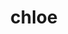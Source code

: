 ---
title: chloe
redirect_to: https://docs.google.com/document/d/1YMhIedjsT5dEq2vUgx-IlE_ZtT6IHIwuClEhCCdtqjs/edit
redirect_from: 
  - /chloesphilopaper
  - /chloesphilopaper
---